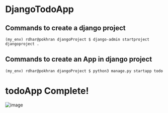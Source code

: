 # DjangoTodoApp

## Commands to create a django project
```
(my_env) rdhar@pokhran djangoProject $ django-admin startproject djangoproject .
```

## Commands to create an App in django project
```
(my_env) rdhar@pokhran djangoProject $ python3 manage.py startapp todo
```

# todoApp Complete!
![image](https://user-images.githubusercontent.com/77116268/123203801-e5234e80-d484-11eb-8fee-13888f24980c.png)
